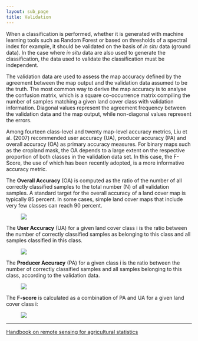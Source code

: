 ```yaml
---
layout: sub_page
title: Validation
---
```


<a href="https://nicolasdeffense.github.io/eo-toolbox/notebooks/7_Classification/validation.html"> <i class="fas fa-eye fa-lg"></i></a>
<a href="https://nicolasdeffense.github.io/eo-toolbox/notebooks/7_Classification/validation.ipynb"> <i class="fas fa-download fa-lg"></i></a>


When a classification is performed, whether it is generated with machine learning tools such as Random Forest or based on thresholds of a spectral index for example, it should be validated on the basis of *in situ* data (ground data). In the case where *in situ* data are also used to generate the classification, the data used to validate the classification must be independent.

The validation data are used to assess the map accuracy defined by the agreement between the map output and the validation data assumed to be the truth. The most common way to derive the map accuracy is to analyse the confusion matrix, which is a square co-occurrence matrix compiling the number of samples matching a given land cover class with validation information. Diagonal values represent the agreement frequency between the validation data and the map output, while non-diagonal values represent the errors.

Among fourteen class-level and twenty map-level accuracy metrics, Liu et al. (2007) recommended user accuracy (UA), producer accuracy (PA) and overall accuracy (OA) as primary accuracy measures. For binary maps such as the cropland mask, the OA depends to a large extent on the respective proportion of both classes in the validation data set. In this case, the F-Score, the use of which has been recently adopted, is a more informative accuracy metric.


The **Overall Accuracy** (OA) is computed as the ratio of the number of all correctly classified samples to the total number (N) of all validation samples. A standard target for the overall accuracy of a land cover map is typically 85 percent. In some cases, simple land cover maps that include very few classes can reach 90 percent.


<figure class="image">
<img src="https://latex.codecogs.com/svg.latex? \mathrm{OA}(\%)=\left(100 \times \sum_{k=1}^{q} n_{\mathrm{kk}}\right) / \mathrm{N}"/>
</figure>

The **User Accuracy** (UA) for a given land cover class i is the ratio between the number of correctly classified samples as belonging to this class and all samples classified in this class.

<figure class="image">
<img src="https://latex.codecogs.com/svg.latex? \mathrm{UA}_{\mathrm{i}}(\%)=100 \times \frac{n_{i i}}{n_{i+}}"/>
</figure>

The **Producer Accuracy** (PA) for a given class i is the ratio between the number of correctly classified samples and all samples belonging to this class, according to the validation data.

<figure class="image">
<img src="https://latex.codecogs.com/svg.latex? \mathrm{PA}_{\mathrm{i}}(\%)=100 \times \frac{n_{i i}}{n_{+i}}"/>
</figure>

The **F-score** is calculated as a combination of PA and UA for a given land cover class i:

<figure class="image">
<img src="https://latex.codecogs.com/svg.latex? \mathrm{F-score}_{\mathrm{i}}(\%)=\frac{2 \times \mathrm{PA}_{\mathrm{i}} \times \mathrm{UA}_{\mathrm{i}}}{\mathrm{PA}_{\mathrm{i}} + \mathrm{UA}_{\mathrm{i}}} "/>
</figure>

---

[Handbook on remote sensing for agricultural statistics](https://www.researchgate.net/publication/319876837_Handbook_on_remote_sensing_for_agricultural_statistics)
